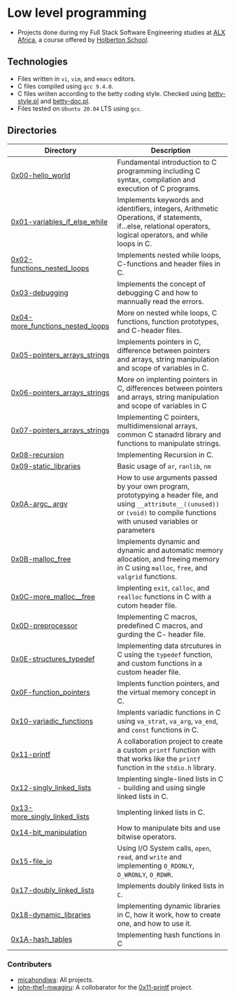# Low level programming

- Projects done during my Full Stack Software Engineering studies at [ALX Africa](https://www.alxafrica.com/software-engineering-2022/), a course offered by [Holberton School](https://www.holbertonschool.com/).

## Technologies
- Files written in ```vi```, ```vim```, and ```emacs``` editors. 
- C files compiled using ```gcc 9.4.0```.
- C files wriiten according to the betty coding style. Checked using [betty-style.pl](https://github.com/holbertonschool/Betty/blob/master/betty-style.pl) and [betty-doc.pl](https://github.com/holbertonschool/Betty/blob/master/betty-doc.pl).
- Files tested on ```Ubuntu 20.04``` LTS using ```gcc```.

## Directories 

| Directory  | Description |
| ---  | --- |
|[0x00-hello_world](0x00-hello_world) |Fundamental introduction to C programming including C syntax, compilation and execution of C programs.|
|[0x01-variables_if_else_while](0x01-variables_if_else_while)|Implements keywords and identifiers, integers, Arithmetic Operations, if statements, if...else, relational operators, logical operators, and while loops in C.|
|[0x02-functions_nested_loops](0x02-functions_nested_loops)|Implements nested while loops, C-functions and header files in C.|
|[0x03-debugging](0x03-debugging)|Implements the concept of debugging C and how to mannually read the errors.|
|[0x04-more_functions_nested_loops](0x04-more_functions_nested_loops)| More on nested while loops, C functions, function prototypes, and C-header files.|
|[0x05-pointers_arrays_strings](0x05-pointers_arrays_strings)|Implements pointers in C, difference between pointers and arrays, string manipulation and scope of variables in C.|
|[0x06-pointers_arrays_strings](0x06-pointers_arrays_strings)|More on implenting pointers in C, differences between pointers and arrays, string manipulation and scope of variables in C|
|[0x07-pointers_arrays_strings](0x07-pointers_arrays_strings)|Implementing C pointers, multidimensional arrays, common C stanadrd library and functions to manipulate strings.|
|[0x08-recursion](0x08-recursion)|Implementing Recursion in C.|
|[0x09-static_libraries](0x09-static_libraries)|Basic usage of ```ar```, ```ranlib```, ```nm```|
|[0x0A-argc_ argv](0x0A-argc_argv)|How to use arguments passed by your own program, prototypying a header file, and using ```__attribute__((unused))``` or ```(void)``` to compile functions with unused variables or parameters|
|[0x0B-malloc_free](0x0B-malloc_free)|Implements dynamic and dynamic and automatic memory allocation, and freeing memory in C using ```malloc```, ```free```, and ```valgrid``` functions.|
|[0x0C-more_malloc__free](0x0C-more_malloc_free)|Implenting ```exit```, ```calloc```, and ```realloc``` functions in C with a cutom header file.|
|[0x0D-preprocessor](0x0D-preprocessor)|Implementing C macros, predefined C macros, and gurding the C- header file.|
|[0x0E-structures_typedef](0x0E-structures_typedef)|Implementing data strcutures in C using the ```typedef``` function, and custom functions in a custom header file.|
|[0x0F-function_pointers](0x0F-function_pointers)|Implents function pointers, and the virtual memory concept in C.|
|[0x10-variadic_functions](0x10-variadic_functions)|Implents variadic functions in C using ```va_strat```, ```va_arg```, ```va_end```, and ```const``` functions in C.|
[0x11-printf](0x11-printf)|A collaboration project to create a custom ```printf``` function with that works like the ```printf``` function in the ```stdio.h``` library.|
|[0x12-singly_linked_lists](0x12-singly_linked_lists)|Implenting single-lined lists in C - building and using single linked lists in C.|
|[0x13-more_singly_linked_lists](0x13-more_singly_linked_lists)|Implenting linked lists in C.|
|[0x14-bit_manipulation](0x14-bit_manipulation)|How to manipulate bits and use bitwise operators.|
|[0x15-file_io](0x15-file_io)|Using I/O System calls, ```open```, ```read```, and ```write``` and implementing ```O_RDONLY```, ```O_WRONLY```, ```O_RDWR```. |
|[0x17-doubly_linked_lists](0x17-doubly_linked_lists)|Implements doubly linked lists in ```C```.|
|[0x18-dynamic_libraries](0x18-dynamic_libraries)|Implementing dynamic libraries in C, how it work, how to create one, and how to use it.|
|[0x1A-hash_tables](0x1A-hash_tables)|Implementing hash functions in C|

### Contributers
- [micahondiwa](https://github.com/micahondiwa): All projects. 
- [john-the1-mwagiru](https://github.com/john-the1-mwagiru): A collobarator for the [0x11-printf](0x11-printf) project. 
